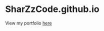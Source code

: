 # SharZzCode.github.io

View my portfolio [here]([sharzzCode.github.io](https://sharzzcode.github.io/))
